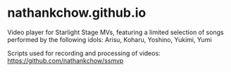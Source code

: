# nathankchow.github.io
Video player for Starlight Stage MVs, featuring a limited selection of songs performed by the following idols:
Arisu, Koharu, Yoshino, Yukimi, Yumi 

Scripts used for recording and processing of videos: https://github.com/nathankchow/ssmvp